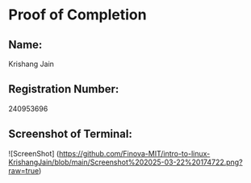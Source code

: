 # Proof of Completion

## Name:
Krishang Jain

## Registration Number:
240953696

## Screenshot of Terminal:
![ScreenShot] (https://github.com/Finova-MIT/intro-to-linux-KrishangJain/blob/main/Screenshot%202025-03-22%20174722.png?raw=true)
